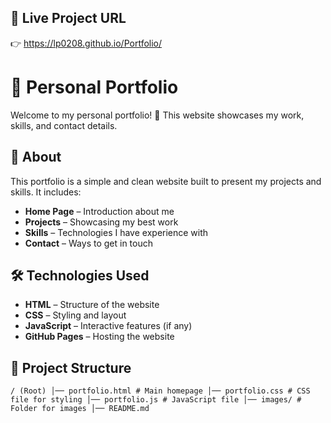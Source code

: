 ## 🔗 Live Project URL 
👉 https://lp0208.github.io/Portfolio/  

# 🌟 Personal Portfolio

Welcome to my personal portfolio! 🚀 This website showcases my work, skills, and contact details.  


## 📌 About  
This portfolio is a simple and clean website built to present my projects and skills. It includes:  
- **Home Page** – Introduction about me  
- **Projects** – Showcasing my best work  
- **Skills** – Technologies I have experience with  
- **Contact** – Ways to get in touch  

## 🛠 Technologies Used  
- **HTML** – Structure of the website  
- **CSS** – Styling and layout  
- **JavaScript** – Interactive features (if any)  
- **GitHub Pages** – Hosting the website  

## 📂 Project Structure  
    / (Root) │── portfolio.html # Main homepage │── portfolio.css # CSS file for styling │── portfolio.js # JavaScript file │── images/ # Folder for images │── README.md
